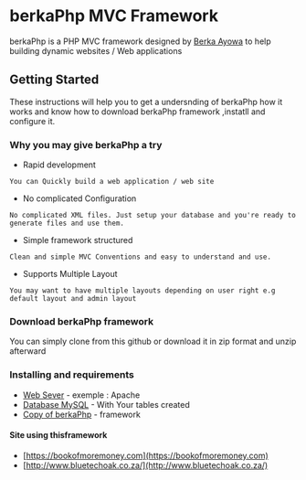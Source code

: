 # berkaPhp MVC Framework
berkaPhp is a PHP MVC framework designed by [Berka Ayowa](https://www.linkedin.com/in/berka-ayowa-499516a0/) to help building dynamic websites / Web applications

## Getting Started
These instructions will help you to get a undersnding of berkaPhp how it works and know how to download berkaPhp framework ,instatll and  configure it.

### Why you may give berkaPhp a try 
* Rapid development 
```
You can Quickly build a web application / web site 
```
* No complicated Configuration
```
No complicated XML files. Just setup your database and you're ready to generate files and use them. 
```
* Simple framework structured
```
Clean and simple MVC Conventions and easy to understand and use. 
```
* Supports Multiple Layout 
```
You may want to have multiple layouts depending on user right e.g default layout and admin layout
```

### Download berkaPhp framework
You can simply clone from this github or download it in zip format and unzip afterward

### Installing and requirements
* [Web Sever](https://www.apache.org/) - exemple : Apache
* [Database MySQL](https://www.mysql.com/) - With Your tables created
* [Copy of berkaPhp](https://github.com/berkaayowa/berkaphp) - framework

#### Site using thisframework
* [https://bookofmoremoney.com](https://bookofmoremoney.com)
* [http://www.bluetechoak.co.za/](http://www.bluetechoak.co.za/) 


